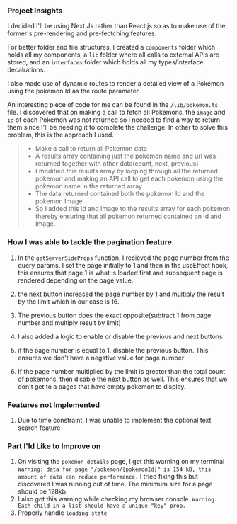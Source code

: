 ### Project Insights
I decided I'll be using Next.Js rather than React.js so as to make use of the former's pre-rendering and pre-fectching features. 

For better folder and file structures, I created a `components` folder which holds all my components, a `lib` folder where all calls to external APIs are stored, and an `interfaces` folder which holds all my types/interface decalrations.

I also made use of dynamic routes to render a detailed view of a Pokemon using the pokemon Id as the route parameter.

An interesting piece of code for me can be found in the `/lib/pokemon.ts` file. I discovered that on making a call to fetch all Pokemons, the `image` and `id` of each Pokemon was not returned so I needed to find a way to return them since I'll be needing it to complete the challenge.
In other to solve this problem, this is the approach I used.
> - Make a call to return all Pokemon data
> - A results array containing just the pokemon name and url was returned together with other data(count, next, previous)
> - I modified this results array by looping through all the returned pokemon and making an API call to get each pokemon using the pokemon name in the returned array
> - The data returned contained both the pokemon Id and the pokemon Image.
> - So I added this id and Image to the results array for each pokemon thereby ensuring that all pokemon returned contained an Id and Image.

### How I was able to tackle the pagination feature
   1. In the `getServerSideProps` function, I recieved the page number from the query params. I set the page initially to 1 and then in the useEffect hook, this ensures that page 1 is what is loaded first and subsequent page is rendered depending on the page value.

 1. the next button increased the page number by 1 and multiply the result by the limit which in our case is 16.
 2. The previous button does the exact opposite(subtract 1 from page number and multiply result by limit)
 3. I also added a logic to enable or disable the previous and next buttons
 4. if the page number is equal to 1, disable the previous button. This ensures we don't have a negative value for page number
 5. If the page number multiplied by the limit is greater than the total count of pokemons, then disable the next button as well. This ensures that we don't get to a pages that have empty pokemon to display.


### Features not Implemented
1. Due to time constraint, I was unable to implement the optional text search feature


### Part I'ld Like to Improve on
1. On visiting the `pokemon details` page, I get this warning on my terminal `Warning: data for page "/pokemon/[pokemonId]" is 154 kB, this amount of data can reduce performance.` I tried fixing this but discovered I was running out of time. The minimum size for a page should be 128kb.
2. I also got this warning while checking my browser console. `Warning: Each child in a list should have a unique "key" prop.`
3. Properly handle `loading state`
